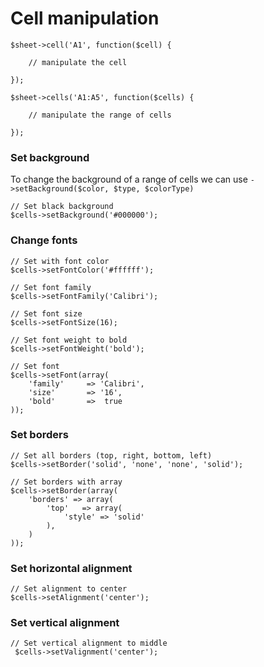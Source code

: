 # Cell manipulation

    $sheet->cell('A1', function($cell) {

        // manipulate the cell

    });

    $sheet->cells('A1:A5', function($cells) {

        // manipulate the range of cells

    });

### Set background

To change the background of a range of cells we can use `->setBackground($color, $type, $colorType)`

    // Set black background
    $cells->setBackground('#000000');

### Change fonts

    // Set with font color
    $cells->setFontColor('#ffffff');

    // Set font family
    $cells->setFontFamily('Calibri');

    // Set font size
    $cells->setFontSize(16);

    // Set font weight to bold
    $cells->setFontWeight('bold');

    // Set font
    $cells->setFont(array(
        'family'     => 'Calibri',
        'size'       => '16',
        'bold'       =>  true
    ));

### Set borders

    // Set all borders (top, right, bottom, left)
    $cells->setBorder('solid', 'none', 'none', 'solid');

    // Set borders with array
    $cells->setBorder(array(
        'borders' => array(
            'top'   => array(
                'style' => 'solid'
            ),
        )
    ));

### Set horizontal alignment

    // Set alignment to center
    $cells->setAlignment('center');

### Set vertical alignment

    // Set vertical alignment to middle
     $cells->setValignment('center');
